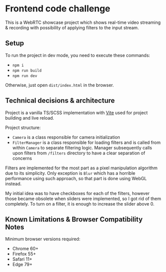 # Frontend code challenge

This is a WebRTC showcase project which shows real-time video streaming & recording
with possibility of applying filters to the input stream.

## Setup

To run the project in dev mode, you need to execute these commands:

- ``npm i``
- ``npm run build``
- ``npm run dev``

Otherwise, just open ``dist/index.html`` in the browser.

## Technical decisions & architecture

Project is a vanilla TS/SCSS implementation with [Vite](https://vite.dev/) used for project
building and live reload.

Project structure:

- ``Camera`` is a class responsible for camera initialization
- ``FilterManager`` is a class responsible for loading filters and is called from within
  ``Camera`` to separate filtering logic. Manager subsequently calls upon filters from
  ``/filters`` directory to have a clear separation of concerns

Filters are implemented for the most part as a pixel manipulation algorithm due to its
simplicity. Only exception is ``Blur`` which has a horrible performance using such approach,
so that part is done using WebGL instead.

My initial idea was to have checkboxes for each of the filters, however those became obsolete
when sliders were implemented, so I got rid of them completely. To turn on a filter, it is
enough to increase the slider above 0.

## Known Limitations & Browser Compatibility Notes

Minimum browser versions required:

- Chrome 60+
- Firefox 55+
- Safari 11+
- Edge 79+
